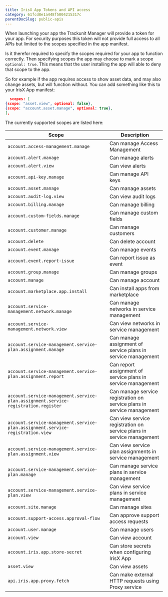 ```yaml
---
title: IrisX App Tokens and API access
category: 61fcd8e1a448f5004215317c
parentDocSlug: public-apis
---
```


When launching your app the Trackunit Manager will provide a token for your app. For security purposes this token will
not provide full access to all APIs but limited to the scopes specified in the app manifest.

Is it therefor required to specify the scopes required for your app to function correctly. Then specifying scopes the
app may choose to mark a scope `optional: true`. This means that the user installing the app will able to deny that
scope to the app.

So for example if the app requires access to show asset data, and may also change assets, but will function without. You
can add something like this to your IrisX App manifest:

```json
  scopes: [
{scope: "asset.view", optional: false},
{scope: "account.asset.manage", optional: true},
],
```

The currently supported scopes are listed here:

| Scope                                                                              | Description                                                            |
|------------------------------------------------------------------------------------|------------------------------------------------------------------------|
| `account.access-management.manage`                                                 | Can manage Access Management                                           |
| `account.alert.manage`                                                             | Can manage alerts                                                      |
| `account.alert.view`                                                               | Can view alerts                                                        |
| `account.api-key.manage`                                                           | Can manage API keys                                                    |
| `account.asset.manage`                                                             | Can manage assets                                                      |
| `account.audit-log.view`                                                           | Can view audit logs                                                    |
| `account.billing.manage`                                                           | Can manage billing                                                     |
| `account.custom-fields.manage`                                                     | Can manage custom fields                                               |
| `account.customer.manage`                                                          | Can manage customers                                                   |
| `account.delete`                                                                   | Can delete account                                                     |
| `account.event.manage`                                                             | Can manage events                                                      |
| `account.event.report-issue`                                                       | Can report issue as event                                              |
| `account.group.manage`                                                             | Can manage groups                                                      |
| `account.manage`                                                                   | Can manage account                                                     |
| `account.marketplace.app.install`                                                  | Can install apps from marketplace                                      |
| `account.service-management.network.manage`                                        | Can manage networks in service management                              |
| `account.service-management.network.view`                                          | Can view networks in service management                                |
| `account.service-management.service-plan.assignment.manage`                        | Can manage assignment of service plans in service management           |
| `account.service-management.service-plan.assignment.report`                        | Can report assignment of service plans in service management           |
| `account.service-management.service-plan.assignment.service-registration.register` | Can manage service registration on service plans in service management |
| `account.service-management.service-plan.assignment.service-registration.view`     | Can view service registration on service plans in service management   |
| `account.service-management.service-plan.assignment.view`                          | Can view service plan assignments in service management                |
| `account.service-management.service-plan.manage`                                   | Can manage service plans in service management                         |
| `account.service-management.service-plan.view`                                     | Can view service plans in service management                           |
| `account.site.manage`                                                              | Can manage sites                                                       |
| `account.support-access.approval-flow`                                             | Can approve support access requests                                    |
| `account.user.manage`                                                              | Can manage users                                                       |
| `account.view`                                                                     | Can view account                                                       |
| `account.iris.app.store-secret`                                                    | Can store secrets when configuring IrisX App                           |
| `asset.view`                                                                       | Can view assets                                                        |
| `api.iris.app.proxy.fetch`                                                         | Can make external HTTP requests using Proxy service                    |
